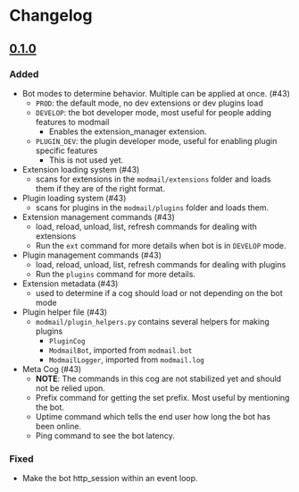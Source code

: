 # Changelog

## [0.1.0]

### Added

- Bot modes to determine behavior. Multiple can be applied at once. (#43)
  - `PROD`: the default mode, no dev extensions or dev plugins load
  - `DEVELOP`: the bot developer mode, most useful for people adding features to modmail
    - Enables the extension_manager extension.
  - `PLUGIN_DEV`: the plugin developer mode, useful for enabling plugin specific features
    - This is not used yet.
- Extension loading system (#43)
  - scans for extensions in the `modmail/extensions` folder and loads them if they are of the right format.
- Plugin loading system (#43)
  - scans for plugins in the `modmail/plugins` folder and loads them.
- Extension management commands (#43)
  - load, reload, unload, list, refresh commands for dealing with extensions
  - Run the `ext` command for more details when bot is in `DEVELOP` mode.
- Plugin management commands (#43)
  - load, reload, unload, list, refresh commands for dealing with plugins
  - Run the `plugins` command for more details.
- Extension metadata (#43)
  - used to determine if a cog should load or not depending on the bot mode
- Plugin helper file (#43)
  - `modmail/plugin_helpers.py` contains several helpers for making plugins
    - `PluginCog`
    - `ModmailBot`, imported from `modmail.bot`
    - `ModmailLogger`, imported from `modmail.log`
- Meta Cog (#43)
  - **NOTE**: The commands in this cog are not stabilized yet and should not be relied upon.
  - Prefix command for getting the set prefix. Most useful by mentioning the bot.
  - Uptime command which tells the end user how long the bot has been online.
  - Ping command to see the bot latency.

### Fixed

- Make the bot http_session within an event loop.

[0.1.0]: https://github.com/discord-modmail/modmail/releases/tag/v0.1.0
